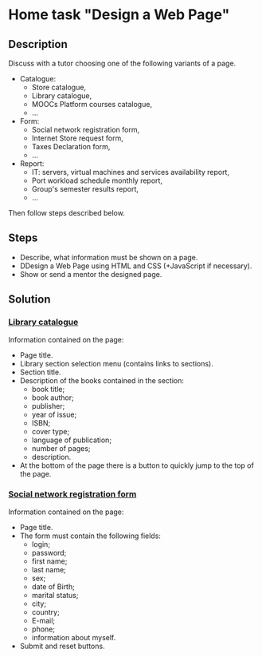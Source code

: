 # Home task "Design a Web Page"
## Description
Discuss with a tutor choosing one of the following variants of a page.
* Catalogue:
    - Store catalogue,
    - Library catalogue,
    - MOOCs Platform courses catalogue,
    - ...
* Form:
    - Social network registration form,
    - Internet Store request form,
    - Taxes Declaration form,
    - ...
* Report:
    - IT: servers, virtual machines and services availability report,
    - Port workload schedule monthly report,
    - Group's semester results report,
    - ...

Then follow steps described below.

## Steps
* Describe, what information must be shown on a page.
* DDesign a Web Page using HTML and CSS (+JavaScript if necessary).
* Show or send a mentor the designed page.
## Solution
### [Library catalogue](https://romantic-lamarr-83b913.netlify.app/)
Information contained on the page:
* Page title.
* Library section selection menu (contains links to sections).
* Section title.
* Description of the books contained in the section:
    - book title;
    - book author;
    - publisher;
    - year of issue;
    - ISBN;
    - cover type;
    - language of publication;
    - number of pages;
    - description.
* At the bottom of the page there is a button to quickly jump to the top of the page.
### [Social network registration form](https://ecstatic-lovelace-c0c125.netlify.app/)
Information contained on the page:
* Page title.
* The form must contain the following fields:
    - login;
    - password;
    - first name;
    - last name;
    - sex;
    - date of Birth;
    - marital status;
    - city;
    - country;
    - E-mail;
    - phone;
    - information about myself.
* Submit and reset buttons.
